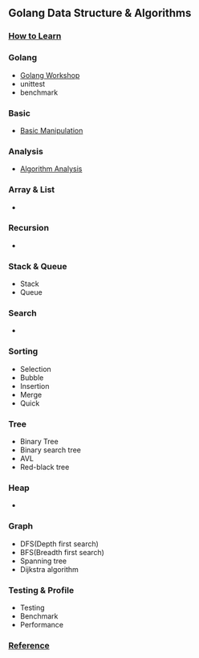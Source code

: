 ## Golang Data Structure & Algorithms
### [How to Learn](HowToLearn.md)

### Golang
 * [Golang Workshop](https://github.com/jeyong/goworkshop)
 * unittest
 * benchmark
### Basic
 * [Basic Manipulation](BasicManipulation.md)
### Analysis
 * [Algorithm Analysis](AlgorithmAnalysis.md)
### Array & List
 * 
### Recursion
 * 
### Stack & Queue
 * Stack
 * Queue
### Search
 * 
### Sorting
 * Selection
 * Bubble
 * Insertion
 * Merge
 * Quick
### Tree
 * Binary Tree
 * Binary search tree
 * AVL
 * Red-black tree
### Heap
 * 
### Graph
 * DFS(Depth first search)
 * BFS(Breadth first search)
 * Spanning tree
 * Dijkstra algorithm
### Testing & Profile
 * Testing
 * Benchmark
 * Performance
### [Reference](Reference.md)

